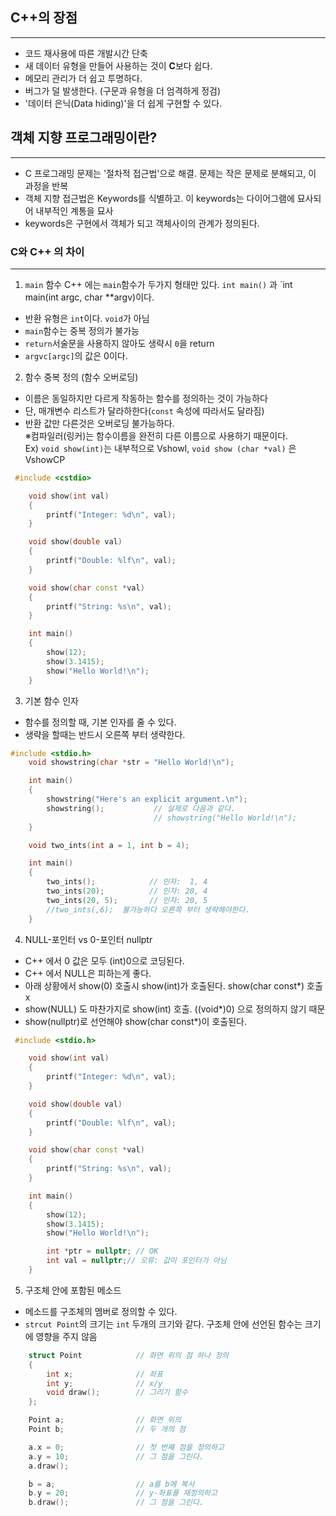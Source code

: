 ## C++의 장점
---
- 코드 재사용에 따른 개발시간 단축
- 새 데이터 유형을 만들어 사용하는 것이 <b>C</b>보다 쉽다.
- 메모리 관리가 더 쉽고 투명하다.
- 버그가 덜 발생한다. (구문과 유형을 더 엄격하게 정검)
- '데이터 은닉(Data hiding)'을 더 쉽게 구현할 수 있다.

## 객체 지향 프로그래밍이란?
---
- C 프로그래밍 문제는 '절차적 접근법'으로 해결. 문제는 작은 문제로 분해되고, 이 과정을 반복
- 객체 지향 접근법은 Keywords를 식별하고. 이 keywords는 다이어그램에 묘사되어 내부적인 계통을 묘사
- keywords은 구현에서 객체가 되고 객체사이의 관계가 정의된다.

 ### C와 C++ 의 차이
 ---
1. `main` 함수
C++ 에는 `main`함수가 두가지 형태만 있다.
`int main()` 과 `int main(int argc, char **argv)이다.
- 반환 유형은 `int`이다. `void`가 아님
- `main`함수는 중복 정의가 불가능
- `return`서술문을 사용하지 않아도 생략시 `0`을 return
- `argvc[argc]`의 값은 0이다.
2. 함수 중복 정의 (함수 오버로딩)
- 이름은 동일하지만 다르게 작동하는 함수를 정의하는 것이 가능하다  
- 단, 매개변수 리스트가 달라하한다(`const` 속성에 따라서도 달라짐)  
- 반환 값만 다른것은 오버로딩 불가능하다.  
※컴파일러(링커)는 함수이름을 완전히 다른 이름으로 사용하기 때문이다.  
Ex) `void show(int)`는 내부적으로 VshowI, `void show (char *val)` 은 VshowCP
```C++
 #include <cstdio>

    void show(int val)
    {
        printf("Integer: %d\n", val);
    }

    void show(double val)
    {
        printf("Double: %lf\n", val);
    }

    void show(char const *val)
    {
        printf("String: %s\n", val);
    }

    int main()
    {
        show(12);
        show(3.1415);
        show("Hello World!\n");
    }
```
3. 기본 함수 인자
- 함수를 정의할 때, 기본 인자를 줄 수 있다.
- 생략을 할때는 반드시 오른쪽 부터 생략한다.
``` C++
#include <stdio.h>
    void showstring(char *str = "Hello World!\n");

    int main()
    {
        showstring("Here's an explicit argument.\n");
        showstring();           // 실제로 다음과 같다.
                                // showstring("Hello World!\n");
    }
```

``` C++
    void two_ints(int a = 1, int b = 4);

    int main()
    {
        two_ints();            // 인자:  1, 4
        two_ints(20);          // 인자: 20, 4
        two_ints(20, 5);       // 인자: 20, 5
        //two_ints(,6);  불가능하다 오른쪽 부터 생략해야한다.
    }
```

4. NULL-포인터 vs 0-포인터 nullptr
- C++ 에서 0 값은 모두 (int)0으로 코딩된다.
- C++ 에서 NULL은 피하는게 좋다.
- 아래 상황에서 show(0) 호출시 show(int)가 호출된다. show(char const*) 호출 x
- show(NULL) 도 마찬가지로 show(int) 호출. ((void*)0) 으로 정의하지 않기 때문
- show(nullptr)로 선언해야 show(char const*)이 호출된다.
``` C++
 #include <stdio.h>

    void show(int val)
    {
        printf("Integer: %d\n", val);
    }

    void show(double val)
    {
        printf("Double: %lf\n", val);
    }

    void show(char const *val)
    {
        printf("String: %s\n", val);
    }

    int main()
    {
        show(12);
        show(3.1415);
        show("Hello World!\n");

        int *ptr = nullptr; // OK
        int val = nullptr;// 오류: 값이 포인터가 아님
    }
```
5. 구조체 안에 포함된 메소드
- 메소드를 구조체의 멤버로 정의할 수 있다.
- `strcut Point`의 크기는 `int` 두개의 크기와 같다. 구조체 안에 선언된 함수는 크기에 영향을 주지 않음
```c++
    struct Point            // 화면 위의 점 하나 정의
    {
        int x;              // 좌표
        int y;              // x/y
        void draw();        // 그리기 함수
    };

    Point a;                // 화면 위의
    Point b;                // 두 개의 점

    a.x = 0;                // 첫 번째 점을 정의하고
    a.y = 10;               // 그 점을 그린다.
    a.draw();

    b = a;                  // a를 b에 복사
    b.y = 20;               // y-좌표를 재정의하고
    b.draw();               // 그 점을 그린다.
```


